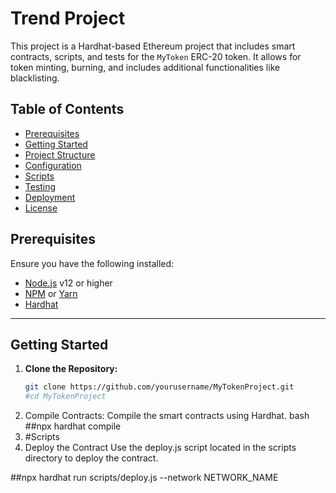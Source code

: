 # Trend Project

This project is a Hardhat-based Ethereum project that includes smart contracts, scripts, and tests for the `MyToken` ERC-20 token. It allows for token minting, burning, and includes additional functionalities like blacklisting.

## Table of Contents

- [Prerequisites](#prerequisites)
- [Getting Started](#getting-started)
- [Project Structure](#project-structure)
- [Configuration](#configuration)
- [Scripts](#scripts)
- [Testing](#testing)
- [Deployment](#deployment)
- [License](#license)

## Prerequisites

Ensure you have the following installed:

- [Node.js](https://nodejs.org/en/) v12 or higher
- [NPM](https://www.npmjs.com/) or [Yarn](https://yarnpkg.com/)
- [Hardhat](https://hardhat.org/)
---------------------------------------------------------------------------------------------------------------------------------------------------------------------------------
## Getting Started

1. **Clone the Repository:**
   ```bash
   git clone https://github.com/yourusername/MyTokenProject.git
   #cd MyTokenProject
2. Compile Contracts: Compile the smart contracts using Hardhat.
   bash
   ##npx hardhat compile
3. #Scripts
1. Deploy the Contract
Use the deploy.js script located in the scripts directory to deploy the contract.

##npx hardhat run scripts/deploy.js --network NETWORK_NAME


